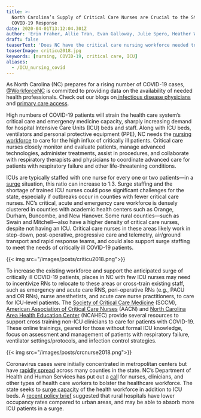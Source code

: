 ```yaml
---
title: >-
  North Carolina’s Supply of Critical Care Nurses are Crucial to the State’s
  COVID-19 Response
date: 2020-04-01T13:12:04.301Z
author: 'Erin Fraher, Allie Tran, Evan Galloway, Julie Spero, Heather Wilson'
draft: false
teaserText: 'Does NC have the critical care nursing workforce needed to combat COVID-19? '
teaserImage: criticu2018.jpg
keywords: [nursing, COVID-19, critical care, ICU]
aliases:
  - /ICU_nursing_covid
---
```

As North Carolina (NC) prepares for a rising number of COVID-19 cases, [@WorkforceNC](https://twitter.com/WorkforceNC) is committed to providing data on the availability of needed health professionals. Check out our blogs on[ infectious disease physicians](/infectious_disease_md/) and [primary care access](/primary_care_nc/). 

High numbers of COVID-19 patients will strain the health care system’s critical care and emergency medicine capacity, sharply increasing demand for hospital Intensive Care Units (ICU) beds and staff. Along with ICU beds, ventilators and personal protective equipment (PPE), NC needs the [nursing workforce](https://www.healthaffairs.org/do/10.1377/hblog20200327.714037/full/?utm_medium=social&utm_source=twitter&utm_campaign=Blogcovid19) to care for the high influx of critically ill patients. Critical care nurses closely monitor and evaluate patients, manage advanced technologies, administer treatments, assist in procedures, and collaborate with respiratory therapists and physicians to coordinate advanced care for patients with respiratory failure and other life-threatening conditions. 

ICUs are typically staffed with one nurse for every one or two patients—in a [surge](https://healthforce.ucsf.edu/covid19) situation, this ratio can increase to 1:3.  Surge staffing and the shortage of trained ICU nurses could pose significant challenges for the state, especially if outbreaks occur in counties with fewer critical care nurses.  NC’s critical, acute and emergency care workforce is  densely clustered in counties with academic health centers such as Orange, Durham, Buncombe, and New Hanover. Some rural counties—such as Swain and Mitchell—also have a higher density of critical care nurses, despite not having an ICU. Critical care nurses in these areas likely work in step-down, post-operative, progressive care and telemetry, air/ground transport and rapid response teams, and could also support surge staffing to meet the needs of critically ill COVID-19 patients.

{{< img  src="/images/posts/criticu2018.png">}}

To increase the existing workforce and support the anticipated surge of critically ill COVID-19 patients, places in NC with few ICU nurses may need to incentivize RNs to relocate to these areas or cross-train existing staff, such as emergency and acute care RNS, peri-operative RNs (e.g., PACU and OR RNs), nurse anesthetists, and acute care nurse practitioners, to care for ICU-level patients. The [Society of Critical Care Medicine](https://www.sccm.org/Disaster) (SCCM), [American Association of Critical Care Nurses](https://www.aacn.org/newsroom/coronavirus-update) (AACN) and [North Carolina Area Health Education Center](https://www.ncahec.net/news/resources-and-courses-on-covid-19/) (NCAHEC) provide several resources to support cross training non-ICU clinicians to care for patients with COVID-19. These online trainings, geared for those without formal ICU knowledge, focus on assessment and management of patients with respiratory failure, ventilator settings/protocols, and infection control strategies. 

{{< img  src="/images/posts/crcnurse2018.png">}}

Coronavirus cases were initially concentrated in metropolitan centers but have [rapidly spread](https://www.ncdhhs.gov/covid-19-case-count-nc) across many counties in the state.  NC’s Department of Health and Human Services has put out a [cal](http://nciom.org/wp-content/uploads/2020/03/NC-DHHS_Volunteer-as-Health-Care-Worker_COVID-19.pdf)l for nurses, clinicians, and other types of health care workers to bolster the healthcare workforce.  The state seeks to [surge capacity](https://www.northcarolinahealthnews.org/2020/03/26/covid-19-icu-beds/) of the health workforce in addition to ICU beds.  A [recent policy brief](https://www.ruralhealthresearch.org/alerts/334) suggested that rural hospitals have lower occupancy rates compared to urban areas, and may be able to absorb more ICU patients in a surge.